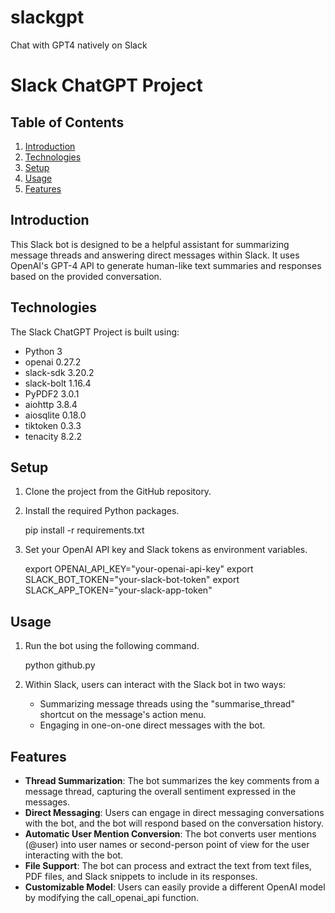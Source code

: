 # slackgpt
Chat with GPT4 natively on Slack
# Slack ChatGPT Project
## Table of Contents
1. [Introduction](#introduction)
2. [Technologies](#technologies)
3. [Setup](#setup)
4. [Usage](#usage)
5. [Features](#features)
## Introduction
This Slack bot is designed to be a helpful assistant for summarizing message threads and answering direct messages within Slack. It uses OpenAI's GPT-4 API to generate human-like text summaries and responses based on the provided conversation.
## Technologies
The Slack ChatGPT Project is built using:
* Python 3
* openai 0.27.2
* slack-sdk 3.20.2
* slack-bolt 1.16.4
* PyPDF2 3.0.1
* aiohttp 3.8.4
* aiosqlite 0.18.0
* tiktoken 0.3.3
* tenacity 8.2.2

## Setup
1. Clone the project from the GitHub repository.
2. Install the required Python packages.
   
   pip install -r requirements.txt
   
3. Set your OpenAI API key and Slack tokens as environment variables.
   
   export OPENAI_API_KEY="your-openai-api-key"
   export SLACK_BOT_TOKEN="your-slack-bot-token"
   export SLACK_APP_TOKEN="your-slack-app-token"
   
## Usage
1. Run the bot using the following command.
   
   python github.py
   
2. Within Slack, users can interact with the Slack bot in two ways:
   * Summarizing message threads using the "summarise_thread" shortcut on the message's action menu.
   * Engaging in one-on-one direct messages with the bot.
## Features
* **Thread Summarization**: The bot summarizes the key comments from a message thread, capturing the overall sentiment expressed in the messages.
* **Direct Messaging**: Users can engage in direct messaging conversations with the bot, and the bot will respond based on the conversation history.
* **Automatic User Mention Conversion**: The bot converts user mentions (@user) into user names or second-person point of view for the user interacting with the bot.
* **File Support**: The bot can process and extract the text from text files, PDF files, and Slack snippets to include in its responses.
* **Customizable Model**: Users can easily provide a different OpenAI model by modifying the call_openai_api function.
